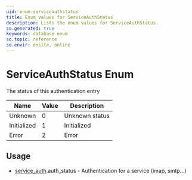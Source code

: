 ```yaml
---
uid: enum-serviceauthstatus
title: Enum values for ServiceAuthStatus
description: Lists the enum values for ServiceAuthStatus.
so.generated: true
keywords: database enum
so.topic: reference
so.envir: onsite, online
---
```


# ServiceAuthStatus Enum

The status of this authentication entry

| Name | Value | Description |
|------|-------|-------------|
|Unknown|0|Unknown status|
|Initialized|1|Initialized|
|Error|2|Error|

## Usage

* [service_auth](../service-auth.md).auth_status - Authentication for a service (imap, smtp...)

